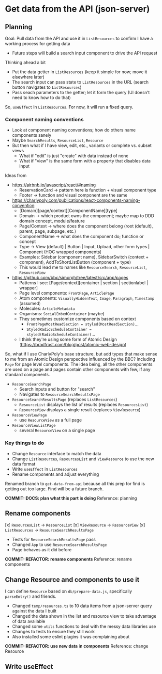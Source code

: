 # Get data from the API (json-server)

## Planning

Goal: Pull data from the API and use it in `ListResources` to confirm I have a working process for getting data

-  Future steps will build a search input component to drive the API request

Thinking ahead a bit

-  Put the data getter in `ListResources` (keep it simple for now; move it elsewhere later)
-  The search input can pass state to `ListResources` in the URL (search button navigates to `ListResources`)
-  Pass seach parameters to the getter; let it form the query (UI doesn't need to know how to do that)

So, `useEffect` in `ListResources`. For now, it will run a fixed query.

### Component naming conventions

-  Look at component naming conventions; how do others name components sanely
-  Maybe `SearchResults`, `ResourceList`, `Resource`
-  But then what if I have view, edit, etc., variants or complete vs. subset views
   -  What if "edit" is just "create" with data instead of none
   -  What if "view" is the same form with a property that disables data input

Ideas from

-  https://airbnb.io/javascript/react/#naming
   -  ReservationCard -> pattern here is function + visual component type
   -  Footer -> function and visual component are the same
-  https://charlypoly.com/publications/react-components-naming-convention
   -  [Domain][page/context][ComponentName][type]
   -  Domain -> which product owns the component; maybe map to DDD domain concept, module/feature
   -  Page/Context -> where does the component belong (root (default), parent, page, subpage, etc.)
   -  ComponentName -> what does the component do; function or concept
   -  Type -> View (default) | Button | Input, Upload, other form types | Component (HOC wrapped components)
   -  Examples: Sidebar (component name), SidebarSwitch (context + component), AddToShortListButton (component + type)
   -  This would lead me to names like `ResourceSearch`, `ResourceList`, `ResourceView`
-  https://github.com/bbc/simorgh/tree/latest/src/app/pages
   -  Patterns I see: [Page/context][container | section | sectionlabel | wrapper]
   -  Page level components: `FrontPage`, `ArticlePage`
   -  Atom components: `VisuallyHiddenText`, `Image`, `Paragraph`, `Timestamp` (assumed)
   -  Molecules: `ArticleMetadata`
   -  Organisms: `SocialEmbedContainer` (maybe)
   -  They sometimes customize components based on context
      -  `FrontPageMostReadSection = styled(MostReadSection)`...
      -  `StyledRadioScheduleContainer = styled(RadioScheduleContainer)`...
   -  I think they're using some form of Atomic Design (https://bradfrost.com/blog/post/atomic-web-design)

So, what if I use CharlyPoly's base structure, but add types that make sense to me from an Atomic Design perspective influenced by the BBC? Including `Page` for page level components. The idea being, all the other components are used on a page and pages contain other components with few, if any standard components.

-  `ResourceSearchPage`
   -  Search inputs and button for "search"
   -  Navigates to `ResourceSearchResultsPage`
-  `ResourceSearchResultsPage` (replaces `ListResources`)
   -  `ResourceList` displays the list of results (replaces `ResourcesList`)
   -  `ResourceView` displays a single result (replaces `ViewResource`)
-  `ResourceViewPage`
   -  use `ResourceView` as a full page
-  `ResourceViewListPage`
   -  several `ResourceView` on a single page

### Key things to do

-  Change `Resource` interface to match the data
-  Change `ListResources`, `ResourcesList` and `ViewResource` to use the new data format
-  Write `useEffect` in `ListResources`
-  Rename components and adjust everything

Renamed branch to `get-data-from-api` because all this prep for find is getting out too large. Find will be a future branch.

**COMMIT: DOCS: plan what this part is doing** Reference: planning

## Rename components

[x] `ResourcesList` -> `ResourceList`
[x] `ViewResource` -> `ResourceView`
[x] `ListResources` -> `ResourceSearchResultsPage`

-  Tests for `ResourceSearchResultsPage` pass
-  Changed `App` to use `ResourceSearchResultsPage`
-  Page behaves as it did before

**COMMIT: REFACTOR: rename components** Reference: rename components

## Change Resource and components to use it

I can define `Resource` based on `db/prepare-data.js`, specifically `parseEntry()` and friends.

-  Changed `temp/resources.ts` to 10 data items from a json-server query against the data I built
-  Changed the data shown in the list and resource view to take advantage of data available
-  Changed some `utils` functions to deal with the messy data libraries use
-  Changes to tests to ensure they still work
-  Also installed some eslint plugins it was complaining about

**COMMIT: REFACTOR: use new data in components** Reference: change Resource

## Write useEffect
